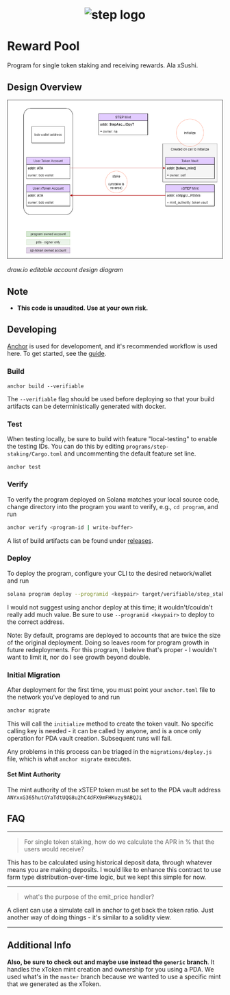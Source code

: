 <h1 align="center">
  <br>
   <img width="400" src="https://github.com/step-finance/step-staking/blob/main/logo.svg?raw=true" alt="step logo"/>
  <br>
</h1>

# Reward Pool

Program for single token staking and receiving rewards. Ala xSushi.

## Design Overview

![account design diagram](https://github.com/step-finance/step-staking/blob/main/account-design.png?raw=true)

*draw.io editable account design diagram*

## Note

- **This code is unaudited. Use at your own risk.**

## Developing

[Anchor](https://github.com/project-serum/anchor) is used for developoment, and it's
recommended workflow is used here. To get started, see the [guide](https://project-serum.github.io/anchor/getting-started/introduction.html).

### Build

```
anchor build --verifiable
```

The `--verifiable` flag should be used before deploying so that your build artifacts
can be deterministically generated with docker.

### Test

When testing locally, be sure to build with feature "local-testing" to enable the testing IDs.  You can do this by editing `programs/step-staking/Cargo.toml` and uncommenting the default feature set line.

```
anchor test
```

### Verify

To verify the program deployed on Solana matches your local source code, change directory
into the program you want to verify, e.g., `cd program`, and run

```bash
anchor verify <program-id | write-buffer>
```

A list of build artifacts can be found under [releases](https://github.com/step-finance/reward-pool/releases).

### Deploy

To deploy the program, configure your CLI to the desired network/wallet and run 

```bash
solana program deploy --programid <keypair> target/verifiable/step_staking.so
```

I would not suggest using anchor deploy at this time; it wouldn't/couldn't really add much value.  Be sure to use `--programid <keypair>` to deploy to the correct address.

Note: By default, programs are deployed to accounts that are twice the size of the original deployment. Doing so leaves room for program growth in future redeployments. For this program, I beleive that's proper - I wouldn't want to limit it, nor do I see growth beyond double.

### Initial Migration

After deployment for the first time, you must point your `anchor.toml` file to the network you've deployed to and run 


```bash
anchor migrate
```

This will call the `initialize` method to create the token vault. No specific calling key is needed - it can be called by anyone, and is a once only operation for PDA vault creation.  Subsequent runs will fail.

Any problems in this process can be triaged in the `migrations/deploy.js` file, which is what `anchor migrate` executes.

#### Set Mint Authority

The mint authority of the xSTEP token must be set to the PDA vault address `ANYxxG365hutGYaTdtUQG8u2hC4dFX9mFHKuzy9ABQJi`

## FAQ

---

> For single token staking, how do we calculate the APR in % that the users would receive? 

This has to be calculated using historical deposit data, through whatever means you are making deposits.  I would like to enhance this contract to use farm type distribution-over-time logic, but we kept this simple for now.

---

> what's the purpose of the emit_price handler?
 
A client can use a simulate call in anchor to get back the token ratio.  Just another way of doing things - it's similar to a solidity view.

---

## Additional Info

**Also, be sure to check out and maybe use instead the `generic` branch**.  It handles the xToken mint creation and ownership for you using a PDA.  We used what's in the `master` branch because we wanted to use a specific mint that we generated as the xToken.